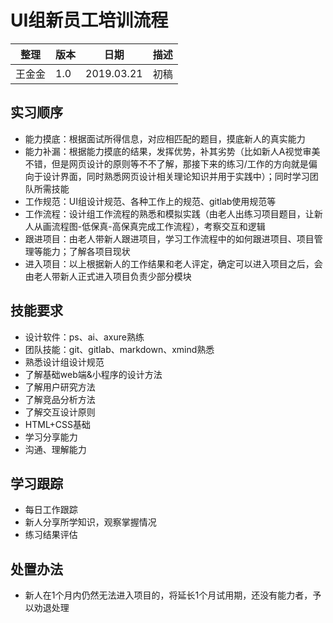 # UI组新员工培训流程

| 整理 | 版本 | 日期       | 描述                                      |
| ---- | ---- | ---------- | ----------------------------------------- |
| 王金金 | 1.0  | 2019.03.21 | 初稿 |

## 实习顺序
- 能力摸底：根据面试所得信息，对应相匹配的题目，摸底新人的真实能力
- 能力补漏：根据能力摸底的结果，发挥优势，补其劣势（比如新人A视觉审美不错，但是网页设计的原则等不不了解，那接下来的练习/工作的方向就是偏向于设计界面，同时熟悉网页设计相关理论知识并用于实践中）；同时学习团队所需技能
- 工作规范：UI组设计规范、各种工作上的规范、gitlab使用规范等
- 工作流程：设计组工作流程的熟悉和模拟实践（由老人出练习项目题目，让新人从画流程图-低保真-高保真完成工作流程），考察交互和逻辑
- 跟进项目：由老人带新人跟进项目，学习工作流程中的如何跟进项目、项目管理等能力；了解各项目现状
- 进入项目：以上根据新人的工作结果和老人评定，确定可以进入项目之后，会由老人带新人正式进入项目负责少部分模块

## 技能要求
- 设计软件：ps、ai、axure熟练
- 团队技能：git、gitlab、markdown、xmind熟悉
- 熟悉设计组设计规范
- 了解基础web端&小程序的设计方法
- 了解用户研究方法
- 了解竞品分析方法
- 了解交互设计原则
- HTML+CSS基础
- 学习分享能力
- 沟通、理解能力

## 学习跟踪
- 每日工作跟踪
- 新人分享所学知识，观察掌握情况
- 练习结果评估

## 处置办法
- 新人在1个月内仍然无法进入项目的，将延长1个月试用期，还没有能力者，予以劝退处理